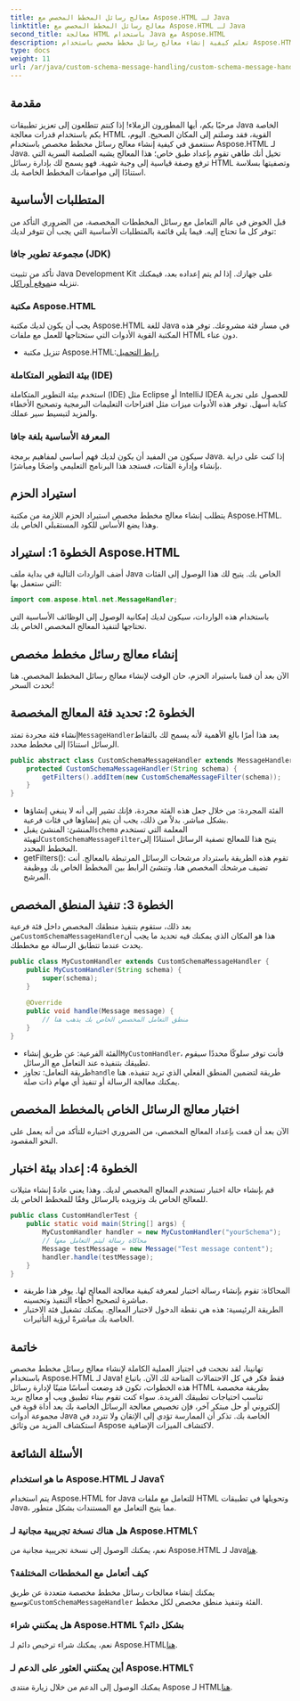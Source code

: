 ```yaml
---
title: معالج رسائل المخطط المخصص مع Aspose.HTML لـ Java
linktitle: معالج رسائل المخطط المخصص مع Aspose.HTML لـ Java
second_title: معالجة HTML باستخدام Java مع Aspose.HTML
description: تعلم كيفية إنشاء معالج رسائل مخطط مخصص باستخدام Aspose.HTML لـ Java. يرشدك هذا البرنامج التعليمي خطوة بخطوة خلال العملية.
type: docs
weight: 11
url: /ar/java/custom-schema-message-handling/custom-schema-message-handler/
---
```

## مقدمة
مرحبًا بكم، أيها المطورون الزملاء! إذا كنتم تتطلعون إلى تعزيز تطبيقات Java الخاصة بكم باستخدام قدرات معالجة HTML القوية، فقد وصلتم إلى المكان الصحيح. اليوم، سنتعمق في كيفية إنشاء معالج رسائل مخطط مخصص باستخدام Aspose.HTML لـ Java. تخيل أنك طاهي تقوم بإعداد طبق خاص؛ هذا المعالج يشبه الصلصة السرية التي ترفع وصفة قياسية إلى وجبة شهية. فهو يسمح لك بإدارة رسائل HTML وتصفيتها بسلاسة استنادًا إلى مواصفات المخطط الخاصة بك.
## المتطلبات الأساسية
قبل الخوض في عالم التعامل مع رسائل المخططات المخصصة، من الضروري التأكد من توفر كل ما تحتاج إليه. فيما يلي قائمة بالمتطلبات الأساسية التي يجب أن تتوفر لديك:
### مجموعة تطوير جافا (JDK)
 تأكد من تثبيت Java Development Kit على جهازك. إذا لم يتم إعداده بعد، فيمكنك تنزيله من[موقع أوراكل](https://www.oracle.com/java/technologies/javase-jdk11-downloads.html).
### مكتبة Aspose.HTML
يجب أن يكون لديك مكتبة Aspose.HTML للغة Java في مسار فئة مشروعك. توفر هذه المكتبة القوية الأدوات التي ستحتاجها للعمل مع ملفات HTML دون عناء.
-  تنزيل مكتبة Aspose.HTML:[رابط التحميل](https://releases.aspose.com/html/java/)
### بيئة التطوير المتكاملة (IDE)
استخدم بيئة التطوير المتكاملة (IDE) مثل Eclipse أو IntelliJ IDEA للحصول على تجربة كتابة أسهل. توفر هذه الأدوات ميزات مثل اقتراحات التعليمات البرمجية وتصحيح الأخطاء والمزيد لتبسيط سير عملك.
### المعرفة الأساسية بلغة جافا
سيكون من المفيد أن يكون لديك فهم أساسي لمفاهيم برمجة Java. إذا كنت على دراية بإنشاء وإدارة الفئات، فستجد هذا البرنامج التعليمي واضحًا ومباشرًا.
## استيراد الحزم
يتطلب إنشاء معالج مخطط مخصص استيراد الحزم اللازمة من مكتبة Aspose.HTML. وهذا يضع الأساس للكود المستقبلي الخاص بك.
## الخطوة 1: استيراد Aspose.HTML
أضف الواردات التالية في بداية ملف Java الخاص بك. يتيح لك هذا الوصول إلى الفئات التي ستعمل بها:
```java
import com.aspose.html.net.MessageHandler;
```
باستخدام هذه الواردات، سيكون لديك إمكانية الوصول إلى الوظائف الأساسية التي تحتاجها لتنفيذ المعالج المخصص الخاص بك.
## إنشاء معالج رسائل مخطط مخصص
الآن بعد أن قمنا باستيراد الحزم، حان الوقت لإنشاء معالج رسائل المخطط المخصص. هنا تحدث السحر!
## الخطوة 2: تحديد فئة المعالج المخصصة
 إنشاء فئة مجردة تمتد`MessageHandler`يعد هذا أمرًا بالغ الأهمية لأنه يسمح لك بالتقاط الرسائل استنادًا إلى مخطط محدد.
```java
public abstract class CustomSchemaMessageHandler extends MessageHandler {
    protected CustomSchemaMessageHandler(String schema) {
        getFilters().addItem(new CustomSchemaMessageFilter(schema));
    }
}
```

- الفئة المجردة: من خلال جعل هذه الفئة مجردة، فإنك تشير إلى أنه لا ينبغي إنشاؤها بشكل مباشر. بدلاً من ذلك، يجب أن يتم إنشاؤها في فئات فرعية.
-  المنشئ: المنشئ يقبل`schema` المعلمة التي تستخدم لتهيئة`CustomSchemaMessageFilter`يتيح هذا للمعالج تصفية الرسائل استنادًا إلى المخطط المحدد.
- getFilters(): تقوم هذه الطريقة باسترداد مرشحات الرسائل المرتبطة بالمعالج. أنت تضيف مرشحك المخصص هنا، وتنشئ الرابط بين المخطط الخاص بك ووظيفة المرشح.
## الخطوة 3: تنفيذ المنطق المخصص
 بعد ذلك، ستقوم بتنفيذ منطقك المخصص داخل فئة فرعية من`CustomSchemaMessageHandler`هذا هو المكان الذي يمكنك فيه تحديد ما يجب أن يحدث عندما تتطابق الرسالة مع مخططك. 
```java
public class MyCustomHandler extends CustomSchemaMessageHandler {
    public MyCustomHandler(String schema) {
        super(schema);
    }
    
    @Override
    public void handle(Message message) {
        // منطق التعامل المخصص الخاص بك يذهب هنا
    }
}
```

-  الفئة الفرعية: عن طريق إنشاء`MyCustomHandler`، فأنت توفر سلوكًا محددًا سيقوم تطبيقك بتنفيذه عند التعامل مع الرسائل.
-  طريقة التعامل: تجاوز`handle` طريقة لتضمين المنطق الفعلي الذي تريد تنفيذه. هنا يمكنك معالجة الرسالة أو تنفيذ أي مهام ذات صلة.
## اختبار معالج الرسائل الخاص بالمخطط المخصص
الآن بعد أن قمت بإعداد المعالج المخصص، من الضروري اختباره للتأكد من أنه يعمل على النحو المقصود.
## الخطوة 4: إعداد بيئة اختبار
قم بإنشاء حالة اختبار تستخدم المعالج المخصص لديك. وهذا يعني عادةً إنشاء مثيلات للمعالج الخاص بك وتزويده بالرسائل وفقًا للمخطط الخاص بك.
```java
public class CustomHandlerTest {
    public static void main(String[] args) {
        MyCustomHandler handler = new MyCustomHandler("yourSchema");
        // محاكاة رسالة ليتم التعامل معها
        Message testMessage = new Message("Test message content");
        handler.handle(testMessage);
    }
}
```

- المحاكاة: تقوم بإنشاء رسالة اختبار لمعرفة كيفية معالجة المعالج لها. يوفر هذا طريقة مباشرة لتصحيح أخطاء التنفيذ وتحسينه.
- الطريقة الرئيسية: هذه هي نقطة الدخول لاختبار المعالج. يمكنك تشغيل فئة الاختبار الخاصة بك مباشرةً لرؤية التأثيرات.

## خاتمة
تهانينا، لقد نجحت في اجتياز العملية الكاملة لإنشاء معالج رسائل مخطط مخصص باستخدام Aspose.HTML لـ Java! فقط فكر في كل الاحتمالات المتاحة لك الآن. باتباع هذه الخطوات، تكون قد وضعت أساسًا متينًا لإدارة رسائل HTML بطريقة مخصصة تناسب احتياجات تطبيقك الفريدة.
سواء كنت تقوم ببناء تطبيق ويب أو معالج بريد إلكتروني أو حل مبتكر آخر، فإن تخصيص معالجة الرسائل الخاصة بك يعد أداة قوية في مجموعة أدوات Java الخاصة بك. تذكر أن الممارسة تؤدي إلى الإتقان ولا تتردد في استكشاف المزيد من وثائق Aspose لاكتشاف الميزات الإضافية.
## الأسئلة الشائعة
### ما هو استخدام Aspose.HTML لـ Java؟
يتم استخدام Aspose.HTML for Java للتعامل مع ملفات HTML وتحويلها في تطبيقات Java، مما يتيح التعامل مع المستندات بشكل متطور.
### هل هناك نسخة تجريبية مجانية لـ Aspose.HTML؟
 نعم، يمكنك الوصول إلى نسخة تجريبية مجانية من Aspose.HTML لـ Java[هنا](https://releases.aspose.com/).
### كيف أتعامل مع المخططات المختلفة؟
 يمكنك إنشاء معالجات رسائل مخطط مخصصة متعددة عن طريق توسيع`CustomSchemaMessageHandler` الفئة وتنفيذ منطق مخصص لكل مخطط.
### هل يمكنني شراء Aspose.HTML بشكل دائم؟
 نعم، يمكنك شراء ترخيص دائم لـ Aspose.HTML[هنا](https://purchase.aspose.com/buy).
### أين يمكنني العثور على الدعم لـ Aspose.HTML؟
 يمكنك الوصول إلى الدعم من خلال زيارة منتدى Aspose لـ HTML[هنا](https://forum.aspose.com/c/html/29).